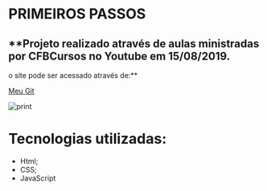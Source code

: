 # PRIMEIROS PASSOS
## **Projeto realizado através de aulas ministradas por CFBCursos no Youtube em 15/08/2019.
o site pode ser acessado através de:** 

[Meu Git](https://samantaprospero.github.io/PrimeiroSite/)

![print](https://user-images.githubusercontent.com/59126841/87038396-07fd1a00-c1c4-11ea-8045-3bd57f496416.png)

# Tecnologias utilizadas:
- Html;
- CSS;
- JavaScript
